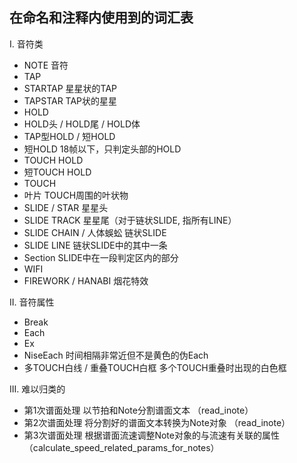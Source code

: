 在命名和注释内使用到的词汇表
----------------

I. 音符类
- NOTE  音符
- TAP
- STARTAP       星星状的TAP
- TAPSTAR       TAP状的星星
- HOLD
- HOLD头 / HOLD尾 / HOLD体
- TAP型HOLD / 短HOLD
- 短HOLD                      18帧以下，只判定头部的HOLD
- TOUCH HOLD
- 短TOUCH HOLD
- TOUCH
- 叶片          TOUCH周围的叶状物
- SLIDE / STAR                星星头
- SLIDE TRACK                 星星尾（对于链状SLIDE, 指所有LINE）
- SLIDE CHAIN / 人体蜈蚣      链状SLIDE
- SLIDE LINE                  链状SLIDE中的其中一条
- Section                     SLIDE中在一段判定区内的部分
- WIFI
- FIREWORK / HANABI           烟花特效

II. 音符属性
- Break
- Each
- Ex
- NiseEach    时间相隔非常近但不是黄色的伪Each
- 多TOUCH白线 / 重叠TOUCH白框     多个TOUCH重叠时出现的白色框

III. 难以归类的
- 第1次谱面处理     以节拍和Note分割谱面文本  （read_inote）
- 第2次谱面处理     将分割好的谱面文本转换为Note对象  （read_inote）
- 第3次谱面处理     根据谱面流速调整Note对象的与流速有关联的属性  （calculate_speed_related_params_for_notes）
